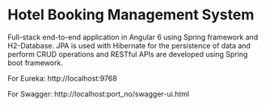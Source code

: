# Hotel Booking Management System
Full-stack end-to-end application in Angular 6 using Spring framework and H2-Database.
JPA is used with Hibernate for the persistence of data and perform CRUD operations and RESTful APIs are developed using Spring boot framework.


For Eureka:
http://localhost:9768

For Swagger:
http://localhost:port_no/swagger-ui.html


